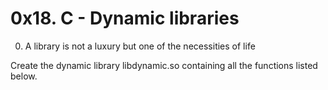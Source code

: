 # 0x18. C - Dynamic libraries

0. A library is not a luxury but one of the necessities of life

Create the dynamic library libdynamic.so containing all the functions listed below.


